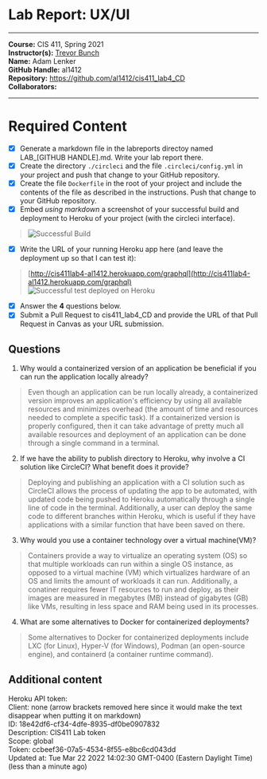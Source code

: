 # Lab Report: UX/UI
___
**Course:** CIS 411, Spring 2021  
**Instructor(s):** [Trevor Bunch](https://github.com/trevordbunch)  
**Name:** Adam Lenker  
**GitHub Handle:** al1412  
**Repository:** https://github.com/al1412/cis411_lab4_CD  
**Collaborators:** 
___

# Required Content

- [X] Generate a markdown file in the labreports directoy named LAB_[GITHUB HANDLE].md. Write your lab report there.
- [X] Create the directory ```./circleci``` and the file ```.circleci/config.yml``` in your project and push that change to your GitHub repository.
- [X] Create the file ```Dockerfile``` in the root of your project and include the contents of the file as described in the instructions. Push that change to your GitHub repository.
- [X] Embed _using markdown_ a screenshot of your successful build and deployment to Heroku of your project (with the circleci interface).  
> ![Successful Build](https://user-images.githubusercontent.com/97567307/159940711-6a754a69-9d52-4792-bbe1-3b9827f60617.png)

- [X] Write the URL of your running Heroku app here (and leave the deployment up so that I can test it):  
> [http://cis411lab4-al1412.herokuapp.com/graphql](http://cis411lab4-al1412.herokuapp.com/graphql)  
> ![Successful test deployed on Heroku](https://user-images.githubusercontent.com/97567307/159948747-f362189b-cab2-4f64-aae5-a9a475a9ee44.png)
- [X] Answer the **4** questions below.
- [X] Submit a Pull Request to cis411_lab4_CD and provide the URL of that Pull Request in Canvas as your URL submission.

## Questions
1. Why would a containerized version of an application be beneficial if you can run the application locally already?
> Even though an application can be run locally already, a containerized version improves an application's efficiency by using all available resources and minimizes overhead (the amount of time and resources needed to complete a specific task). If a containerized version is properly configured, then it can take advantage of pretty much all available resources and deployment of an application can be done through a single command in a terminal.
2. If we have the ability to publish directory to Heroku, why involve a CI solution like CircleCI? What benefit does it provide?
> Deploying and publishing an application with a CI solution such as CircleCI allows the process of updating the app to be automated, with updated code being pushed to Heroku automatically through a single line of code in the terminal. Additionally, a user can deploy the same code to different branches within Heroku, which is useful if they have applications with a similar function that have been saved on there.
3. Why would you use a container technology over a virtual machine(VM)?
> Containers provide a way to virtualize an operating system (OS) so that multiple workloads can run within a single OS instance, as opposed to a virtual machine (VM) which virtualizes hardware of an OS and limits the amount of workloads it can run. Additionally, a conatiner requires fewer IT resources to run and deploy, as their images are measured in megabytes (MB) instead of gigabytes (GB) like VMs, resulting in less space and RAM being used in its processes.
4. What are some alternatives to Docker for containerized deployments?
> Some alternatives to Docker for containerized deployments include LXC (for Linux), Hyper-V (for Windows), Podman (an open-source engine), and containerd (a container runtime command).

## Additional content
Heroku API token:   
Client:      none (arrow brackets removed here since it would make the text disappear when putting it on markdown)   
ID:          18e42df6-cf34-4dfe-8935-df0be0907832   
Description: CIS411 Lab token   
Scope:       global   
Token:       ccbeef36-07a5-4534-8f55-e8bc6cd043dd   
Updated at:  Tue Mar 22 2022 14:02:30 GMT-0400 (Eastern Daylight Time) (less than a minute ago)   
